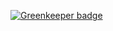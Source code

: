 

[![Greenkeeper badge](https://badges.greenkeeper.io/andnp/type-level-schema.svg)](https://greenkeeper.io/)